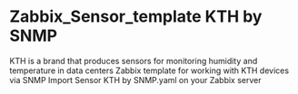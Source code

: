 # Zabbix_Sensor_template KTH by SNMP
 KTH is a brand that produces sensors for monitoring humidity and temperature in data centers
 Zabbix template for working with KTH devices via SNMP
Import Sensor KTH by SNMP.yaml on your Zabbix server
